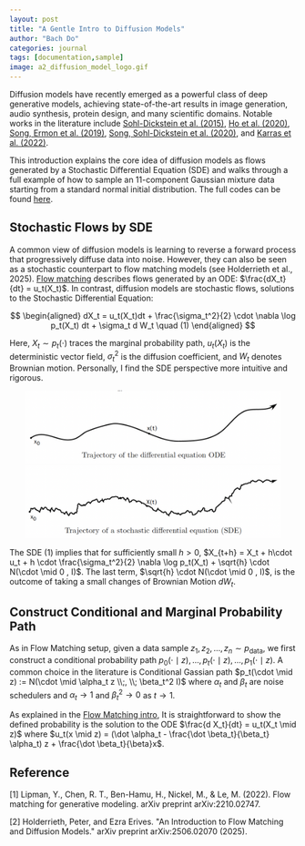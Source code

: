 ```yaml
---
layout: post
title: "A Gentle Intro to Diffusion Models"
author: "Bach Do"
categories: journal
tags: [documentation,sample]
image: a2_diffusion_model_logo.gif
---
```


Diffusion models have recently emerged as a powerful class of deep generative models, achieving state-of-the-art results in image generation, audio synthesis, protein design, and many scientific domains. Notable works in the literature include [Sohl-Dickstein et al. (2015)](https://arxiv.org/abs/1503.03585), [Ho et al. (2020)](https://arxiv.org/abs/2006.11239), [Song, Ermon et al. (2019)](https://arxiv.org/abs/1907.05600), [Song, Sohl-Dickstein et al. (2020)](https://arxiv.org/abs/2011.13456), and [Karras et al. (2022)](https://arxiv.org/abs/2206.00364). 

This introduction explains the core idea of diffusion models as flows generated by a Stochastic Differential Equation (SDE) and walks through a full example of how to sample an 11-component Gaussian mixture data starting from a standard normal initial distribution. The full codes can be found [here](https://github.com/bachvietdo01/generative_models/tree/main/diffusion_model).


## Stochastic Flows by SDE

A common view of diffusion models is learning to reverse a forward process that progressively diffuse data into noise. However, they can also be seen as a stochastic counterpart to flow matching models (see Holderrieth et al., 2025). [Flow matching](https://bachvietdo01.github.io/intro-to-flow-matching-models) describes flows generated by an ODE: $\frac{dX_t}{dt} = u_t(X_t)$. In contrast, diffusion models are stochastic flows, solutions to the Stochastic Differential Equation:

$$
\begin{aligned}
dX_t = u_t(X_t)dt + \frac{\sigma_t^2}{2} \cdot \nabla \log p_t(X_t) dt + \sigma_t d W_t \quad (1)
\end{aligned}
$$

Here, $X_t \sim p_t(\cdot)$ traces the marginal probability path, $u_t(X_t)$ is the deterministic vector field, $\sigma_t^2$ is the diffusion coefficient, and $W_t$ denotes Brownian motion. Personally, I find the SDE perspective more intuitive and rigorous.

<p align="center">
<img src="https://github.com/bachvietdo01/bachvietdo01.github.io/blob/main/assets/img/a2_ode_traj.png?raw=true" alt="ode_traj" width="450"/>
<img src="https://github.com/bachvietdo01/bachvietdo01.github.io/blob/main/assets/img/a2_sde_traj.png?raw=true" alt="sde_traj" width="450"/> 
</p>

The SDE $(1)$ implies that for sufficiently small $h > 0$, $X_{t+h} = X_t + h\cdot u_t + h \cdot \frac{\sigma_t^2}{2} \nabla \log p_t(X_t) + \sqrt{h} \cdot N(\cdot \mid 0 , I)$. The last term, $\sqrt{h} \cdot N(\cdot \mid 0 , I)$, is the outcome of taking a small changes of Brownian Motion $dW_t$.

## Construct Conditional and Marginal Probability Path

As in Flow Matching setup, given a data sample $z_1, z_2, \ldots, z_n \sim p_{\text{data}}$, we first construct a conditional probability path $p_0(\cdot \mid z), \ldots, p_t(\cdot \mid z), \ldots, p_1(\cdot \mid z)$. A common choice in the literature is Conditional Gassian path $p_t(\cdot \mid z) := N(\cdot \mid \alpha_t z \\;, \\; \beta_t^2 I)$ where $\alpha_t$ and $\beta_t$ are noise schedulers and $\alpha_t \to 1$ and $\beta_t^2 \to 0$ as $t \to 1$.

As explained in the [Flow Matching intro](), It is straightforward to show the defined probability is the solution to the ODE $\frac{d X_t}{dt} = u_t(X_t \mid z)$ where $u_t(x \mid z) = (\dot \alpha_t - \frac{\dot \beta_t}{\beta_t} \alpha_t) z + \frac{\dot \beta_t}{\beta}x$.

## Reference

[1] Lipman, Y., Chen, R. T., Ben-Hamu, H., Nickel, M., & Le, M. (2022). Flow matching for generative modeling. arXiv preprint arXiv:2210.02747.

[2] Holderrieth, Peter, and Ezra Erives. "An Introduction to Flow Matching and Diffusion Models." arXiv preprint arXiv:2506.02070 (2025).




